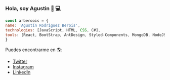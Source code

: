 ### Hola, soy Agustin 👋 💻

```js
const arberoois = {
name: 'Agustín Rodríguez Berois',
technologies: [JavaScript, HTML, CSS, C#],
tools: [React, BootStrap, AntDesign, Styled-Components, MongoDB, NodeJS],
}
```
Puedes encontrarme en 🌎:

- [Twitter](https://twitter.com/agoshoUY)
- [Instagram](https://www.instagram.com/beroisagustin/)
- [LinkedIn](https://www.linkedin.com/in/agustin-rodriguez-berois-04b482187/)

<!--
**arberoois/arberoois** is a ✨ _special_ ✨ repository because its `README.md` (this file) appears on your GitHub profile.

Here are some ideas to get you started:

- 🔭 I’m currently working on ...
- 🌱 I’m currently learning ...
- 👯 I’m looking to collaborate on ...
- 🤔 I’m looking for help with ...
- 💬 Ask me about ...
- 📫 How to reach me: ...
- 😄 Pronouns: ...
- ⚡ Fun fact: ...
-->

